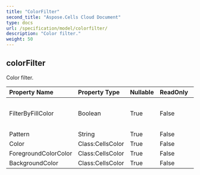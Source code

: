 ```yaml
---
title: "ColorFilter"
second_title: "Aspose.Cells Cloud Document"
type: docs
url: /specification/model/colorfilter/
description: "Color filter."
weight: 50
---
```


## **colorFilter**

Color filter. 

| Property Name | Property Type | Nullable |  ReadOnly | DefaultValue | Description | 
| :- | :- | :- |:- |  :- | :- |
| FilterByFillColor | Boolean | True |  False |  | Whether filter by the cell's fill color.             |  
| Pattern | String | True |  False |  |  |  
| Color | Class:CellsColor | True |  False |  |  |  
| ForegroundColorColor | Class:CellsColor | True |  False |  |  |  
| BackgroundColor | Class:CellsColor | True |  False |  |  |  

